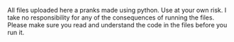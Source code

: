 All files uploaded here a pranks made using python. 
Use at your own risk.
I take no responsibility for any of the consequences of running the files.
Please make sure you read and understand the code in the files before you run it.
